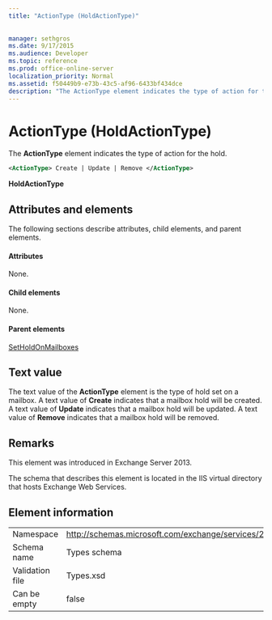```yaml
---
title: "ActionType (HoldActionType)"
 
 
manager: sethgros
ms.date: 9/17/2015
ms.audience: Developer
ms.topic: reference
ms.prod: office-online-server
localization_priority: Normal
ms.assetid: f50449b9-e73b-43c5-af96-6433bf434dce
description: "The ActionType element indicates the type of action for the hold."
---
```


# ActionType (HoldActionType)

The **ActionType** element indicates the type of action for the hold. 
  
```XML
<ActionType> Create | Update | Remove </ActionType>
```

 **HoldActionType**
## Attributes and elements

The following sections describe attributes, child elements, and parent elements.
  
#### Attributes

None.
  
#### Child elements

None.
  
#### Parent elements

[SetHoldOnMailboxes](setholdonmailboxes.md)
  
## Text value

The text value of the **ActionType** element is the type of hold set on a mailbox. A text value of **Create** indicates that a mailbox hold will be created. A text value of **Update** indicates that a mailbox hold will be updated. A text value of **Remove** indicates that a mailbox hold will be removed. 
  
## Remarks

This element was introduced in Exchange Server 2013.
  
The schema that describes this element is located in the IIS virtual directory that hosts Exchange Web Services.
  
## Element information

|||
|:-----|:-----|
|Namespace  <br/> |http://schemas.microsoft.com/exchange/services/2006/types  <br/> |
|Schema name  <br/> |Types schema  <br/> |
|Validation file  <br/> |Types.xsd  <br/> |
|Can be empty  <br/> |false  <br/> |
   

